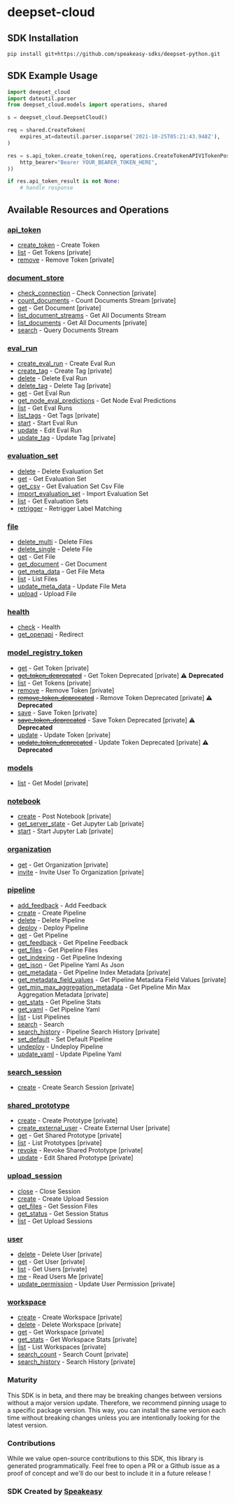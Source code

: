 # deepset-cloud

<!-- Start SDK Installation -->
## SDK Installation

```bash
pip install git+https://github.com/speakeasy-sdks/deepset-python.git
```
<!-- End SDK Installation -->

## SDK Example Usage
<!-- Start SDK Example Usage -->
```python
import deepset_cloud
import dateutil.parser
from deepset_cloud.models import operations, shared

s = deepset_cloud.DeepsetCloud()

req = shared.CreateToken(
    expires_at=dateutil.parser.isoparse('2021-10-25T05:21:43.948Z'),
)

res = s.api_token.create_token(req, operations.CreateTokenAPIV1TokenPostSecurity(
    http_bearer="Bearer YOUR_BEARER_TOKEN_HERE",
))

if res.api_token_result is not None:
    # handle response
```
<!-- End SDK Example Usage -->

<!-- Start SDK Available Operations -->
## Available Resources and Operations


### [api_token](docs/apitoken/README.md)

* [create_token](docs/apitoken/README.md#create_token) - Create Token
* [list](docs/apitoken/README.md#list) - Get Tokens [private]
* [remove](docs/apitoken/README.md#remove) - Remove Token [private]

### [document_store](docs/documentstore/README.md)

* [check_connection](docs/documentstore/README.md#check_connection) - Check Connection [private]
* [count_documents](docs/documentstore/README.md#count_documents) - Count Documents Stream [private]
* [get](docs/documentstore/README.md#get) - Get Document [private]
* [list_document_streams](docs/documentstore/README.md#list_document_streams) - Get All Documents Stream
* [list_documents](docs/documentstore/README.md#list_documents) - Get All Documents [private]
* [search](docs/documentstore/README.md#search) - Query Documents Stream

### [eval_run](docs/evalrun/README.md)

* [create_eval_run](docs/evalrun/README.md#create_eval_run) - Create Eval Run
* [create_tag](docs/evalrun/README.md#create_tag) - Create Tag [private]
* [delete](docs/evalrun/README.md#delete) - Delete Eval Run
* [delete_tag](docs/evalrun/README.md#delete_tag) - Delete Tag [private]
* [get](docs/evalrun/README.md#get) - Get Eval Run
* [get_node_eval_predictions](docs/evalrun/README.md#get_node_eval_predictions) - Get Node Eval Predictions
* [list](docs/evalrun/README.md#list) - Get Eval Runs
* [list_tags](docs/evalrun/README.md#list_tags) - Get Tags [private]
* [start](docs/evalrun/README.md#start) - Start Eval Run
* [update](docs/evalrun/README.md#update) - Edit Eval Run
* [update_tag](docs/evalrun/README.md#update_tag) - Update Tag [private]

### [evaluation_set](docs/evaluationset/README.md)

* [delete](docs/evaluationset/README.md#delete) - Delete Evaluation Set
* [get](docs/evaluationset/README.md#get) - Get Evaluation Set
* [get_csv](docs/evaluationset/README.md#get_csv) - Get Evaluation Set Csv File
* [import_evaluation_set](docs/evaluationset/README.md#import_evaluation_set) - Import Evaluation Set
* [list](docs/evaluationset/README.md#list) - Get Evaluation Sets
* [retrigger](docs/evaluationset/README.md#retrigger) - Retrigger Label Matching

### [file](docs/file/README.md)

* [delete_multi](docs/file/README.md#delete_multi) - Delete Files
* [delete_single](docs/file/README.md#delete_single) - Delete File
* [get](docs/file/README.md#get) - Get File
* [get_document](docs/file/README.md#get_document) - Get Document
* [get_meta_data](docs/file/README.md#get_meta_data) - Get File Meta
* [list](docs/file/README.md#list) - List Files
* [update_meta_data](docs/file/README.md#update_meta_data) - Update File Meta
* [upload](docs/file/README.md#upload) - Upload File

### [health](docs/health/README.md)

* [check](docs/health/README.md#check) - Health
* [get_openapi](docs/health/README.md#get_openapi) - Redirect

### [model_registry_token](docs/modelregistrytoken/README.md)

* [get](docs/modelregistrytoken/README.md#get) - Get Token [private]
* [~~get_token_deprecated~~](docs/modelregistrytoken/README.md#get_token_deprecated) - Get Token Deprecated [private] :warning: **Deprecated**
* [list](docs/modelregistrytoken/README.md#list) - Get Tokens [private]
* [remove](docs/modelregistrytoken/README.md#remove) - Remove Token [private]
* [~~remove_token_deprecated~~](docs/modelregistrytoken/README.md#remove_token_deprecated) - Remove Token Deprecated [private] :warning: **Deprecated**
* [save](docs/modelregistrytoken/README.md#save) - Save Token [private]
* [~~save_token_deprecated~~](docs/modelregistrytoken/README.md#save_token_deprecated) - Save Token Deprecated [private] :warning: **Deprecated**
* [update](docs/modelregistrytoken/README.md#update) - Update Token [private]
* [~~update_token_deprecated~~](docs/modelregistrytoken/README.md#update_token_deprecated) - Update Token Deprecated [private] :warning: **Deprecated**

### [models](docs/models/README.md)

* [list](docs/models/README.md#list) - Get Model [private]

### [notebook](docs/notebook/README.md)

* [create](docs/notebook/README.md#create) - Post Notebook [private]
* [get_server_state](docs/notebook/README.md#get_server_state) - Get Jupyter Lab [private]
* [start](docs/notebook/README.md#start) - Start Jupyter Lab [private]

### [organization](docs/organization/README.md)

* [get](docs/organization/README.md#get) - Get Organization [private]
* [invite](docs/organization/README.md#invite) - Invite User To Organization [private]

### [pipeline](docs/pipeline/README.md)

* [add_feedback](docs/pipeline/README.md#add_feedback) - Add Feedback
* [create](docs/pipeline/README.md#create) - Create Pipeline
* [delete](docs/pipeline/README.md#delete) - Delete Pipeline
* [deploy](docs/pipeline/README.md#deploy) - Deploy Pipeline
* [get](docs/pipeline/README.md#get) - Get Pipeline
* [get_feedback](docs/pipeline/README.md#get_feedback) - Get Pipeline Feedback
* [get_files](docs/pipeline/README.md#get_files) - Get Pipeline Files
* [get_indexing](docs/pipeline/README.md#get_indexing) - Get Pipeline Indexing
* [get_json](docs/pipeline/README.md#get_json) - Get Pipeline Yaml As Json
* [get_metadata](docs/pipeline/README.md#get_metadata) - Get Pipeline Index Metadata [private]
* [get_metadata_field_values](docs/pipeline/README.md#get_metadata_field_values) - Get Pipeline Metadata Field Values [private]
* [get_min_max_aggregation_metadata](docs/pipeline/README.md#get_min_max_aggregation_metadata) - Get Pipeline Min Max Aggregation Metadata [private]
* [get_stats](docs/pipeline/README.md#get_stats) - Get Pipeline Stats
* [get_yaml](docs/pipeline/README.md#get_yaml) - Get Pipeline Yaml
* [list](docs/pipeline/README.md#list) - List Pipelines
* [search](docs/pipeline/README.md#search) - Search
* [search_history](docs/pipeline/README.md#search_history) - Pipeline Search History [private]
* [set_default](docs/pipeline/README.md#set_default) - Set Default Pipeline
* [undeploy](docs/pipeline/README.md#undeploy) - Undeploy Pipeline
* [update_yaml](docs/pipeline/README.md#update_yaml) - Update Pipeline Yaml

### [search_session](docs/searchsession/README.md)

* [create](docs/searchsession/README.md#create) - Create Search Session [private]

### [shared_prototype](docs/sharedprototype/README.md)

* [create](docs/sharedprototype/README.md#create) - Create Prototype [private]
* [create_external_user](docs/sharedprototype/README.md#create_external_user) - Create External User [private]
* [get](docs/sharedprototype/README.md#get) - Get Shared Prototype [private]
* [list](docs/sharedprototype/README.md#list) - List Prototypes [private]
* [revoke](docs/sharedprototype/README.md#revoke) - Revoke Shared Prototype [private]
* [update](docs/sharedprototype/README.md#update) - Edit Shared Prototype [private]

### [upload_session](docs/uploadsession/README.md)

* [close](docs/uploadsession/README.md#close) - Close Session
* [create](docs/uploadsession/README.md#create) - Create Upload Session
* [get_files](docs/uploadsession/README.md#get_files) - Get Session Files
* [get_status](docs/uploadsession/README.md#get_status) - Get Session Status
* [list](docs/uploadsession/README.md#list) - Get Upload Sessions

### [user](docs/user/README.md)

* [delete](docs/user/README.md#delete) - Delete User [private]
* [get](docs/user/README.md#get) - Get User [private]
* [list](docs/user/README.md#list) - Get Users [private]
* [me](docs/user/README.md#me) - Read Users Me [private]
* [update_permission](docs/user/README.md#update_permission) - Update User Permission [private]

### [workspace](docs/workspace/README.md)

* [create](docs/workspace/README.md#create) - Create Workspace [private]
* [delete](docs/workspace/README.md#delete) - Delete Workspace [private]
* [get](docs/workspace/README.md#get) - Get Workspace [private]
* [get_stats](docs/workspace/README.md#get_stats) - Get Workspace Stats [private]
* [list](docs/workspace/README.md#list) - List Workspaces [private]
* [search_count](docs/workspace/README.md#search_count) - Search Count [private]
* [search_history](docs/workspace/README.md#search_history) - Search History [private]
<!-- End SDK Available Operations -->

### Maturity

This SDK is in beta, and there may be breaking changes between versions without a major version update. Therefore, we recommend pinning usage
to a specific package version. This way, you can install the same version each time without breaking changes unless you are intentionally
looking for the latest version.

### Contributions

While we value open-source contributions to this SDK, this library is generated programmatically.
Feel free to open a PR or a Github issue as a proof of concept and we'll do our best to include it in a future release !

### SDK Created by [Speakeasy](https://docs.speakeasyapi.dev/docs/using-speakeasy/client-sdks)
